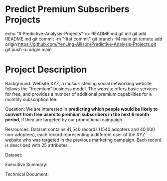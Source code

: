 # Predict Premium Subscribers Projects
echo "# Predictive-Analysis-Projects" >> README.md
git init
git add README.md
git commit -m "first commit"
git branch -M main
git remote add origin https://github.com/YenLing-Allison/Predictive-Analysis-Projects.git
git push -u origin main

# Project Description
Background:
Website XYZ, a music-listening social networking website, follows
the “freemium” business model. The website offers basic services for free, and provides a
number of additional premium capabilities for a monthly subscription fee.

Question:
We are interested in **predicting which people would be likely to convert from free users to premium subscribers
in the next 6 month period**, if they are targeted by our promotional campaign. 

Resrources:
Dataset contains 41,540 records (1540 adopters and 40,000 non-adopters), each record representing
a different user of the XYZ website who was targeted in the previous marketing campaign.
Each record is described with 25 attributes.

Dataset: 

Executive Summary: 

Technical Document: 
